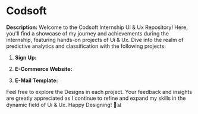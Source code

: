# **Codsoft** 
**Description:**
Welcome to the Codsoft Internship Ui & Ux Repository! Here, you'll find a showcase of my journey and achievements during the internship, featuring hands-on projects of Ui & Ux. Dive into the realm of predictive analytics and classification with the following projects:

1. **Sign Up:**

2. **E-Commerce Website:**

3. **E-Mail Template:**

Feel free to explore the Designs in each project. Your feedback and insights are greatly appreciated as I continue to refine and expand my skills in the dynamic field of Ui & Ux. Happy Designing! 🚀📊
